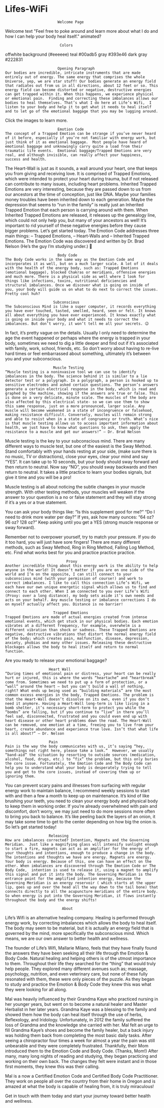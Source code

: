 # Lifes-WiFi

                            Welcome Page
  Welcome text "Feel free to poke around and learn more about what I do and how I can help your body heal itself."
              animated?
  
                             Colors
  offwhite background (#eeeeee)
  teal #00adb5
  gray #393e46
  dark gray #222831

                            Opening Paragraph
    Our bodies are incredible, intricate instruments that are made entirely out of energy. The same energy that comprises the whole Universe, yep, we are star stuff! Our bodies generate an energy field that radiates out from us in all directions, about 12 feet or so. This energy field can become distorted or negative, destructive energies can get trapped within it. When this happens, we experience physical or emotional pain.  Finding and correcting these imbalances allows our bodies to heal themselves. That’s what I do here at Life’s Wifi,  I listen to your body and help it to get what it needs to heal itself and to let go of the emotional baggage that you may be lugging around.
Click the images to learn more.

                            Emotion Code
    The concept of a Trapped Emotion can be strange if you’ve never heard of it before, especially if you’re not familiar with energy work, but just think of it as emotional baggage.  Most people have heard of emotional baggage and unknowingly carry quite a load from their traumatic life events.  Emotional baggage/Trapped Emotions are very real, and although invisible, can really affect your happiness, success and health.
The Heart-Wall is just as it sounds, a wall around your heart, one that keeps you from giving and receiving love.  It is comprised of Trapped Emotions, which were intended to protect your heart during trauma, but if not released can contribute to many issues, including heart problems.
Inherited Trapped Emotions are very interesting, because they are passed down to us from our ancestors at the time of conception, just like DNA. Maybe your families money troubles have been inherited down to each generation. Maybe the depression that seems to “run in the family” is really just an Inherited Trapped Emotion that each person is carrying around with them. When Inherited Trapped Emotions are released, it releases up the genealogy line, which could not only help you, but many of your ancestors as well!
It’s important to rid yourself of these negative energies before they cause bigger problems. Let’s get started today.
The Emotion Code addresses three main things:
– Trapped Emotions,
– Heart-Walls and
– Inherited Trapped Emotions.
The Emotion Code was discovered and written by Dr. Brad Nelson (He’s the guy I’m studying under.) 🙂

                            Body Code
    The Body Code works in the same way as the Emotion Code and incorporates it as well, but on a much larger scale. A lot of it deals with the health of the energy body, such as: Trapped Emotions (emotional baggage), blocked Chakras or meridians, offensive energies and much more. There is a physical side as well where I look for things like infections, toxins, nutritional deficiencies and structural imbalances. Once we discover what is going on inside of you, your body will guide us on what to do next to correct the issues. Pretty cool huh?

                          Subconscious
    The Subconscious Mind is like a super computer, it records everything you have ever touched, tasted, smelled, heard, seen or felt. It knows all about everything you have ever experienced. It knows exactly what is going on inside your body and what it needs to correct the imbalances. But don’t worry, it won’t tell me all your secrets. 😉
In fact, it’s pretty vague on the details. Usually I only need to determine the age the event happened or perhaps where the energy is trapped in your body, sometimes we need to dig a little deeper and find out if it’s associated with family, work, school, friends, etc. So don’t worry about having to re-live hard times or feel embarrassed about something, ultimately it’s between you and your subconscious.

                          Muscle Testing
    “Muscle testing is a noninvasive tool we can use to identify imbalances in the body. The science behind it is similar to a lie detector test or a polygraph. In a polygraph, a person is hooked up to sensitive electrodes and asked certain questions. The person’s answers generate a certain electrical response in the body, which is read and graphed by the machine, showing if the answers are true or false. This is done on a very delicate, minute scale. The muscles of the body are also affected by this electrical state- so we can use them to show this same response, just on a more pronounced, larger scale. Any muscle will become weakened in a state of incongruence or falsehood, making resistance difficult. Conversely, muscles will remain strong and able to resist when in a state of congruency or truth. What’s nice is that muscle testing allows us to access important information about health, we just have to know what questions to ask, then apply the resistance to a muscle and get our answers!” – Dr. Brad Nelson

Muscle testing is the key to your subconscious mind. There are many different ways to muscle test, but one of the easiest is the Sway Method. Stand comfortably with your hands resting at your side, (make sure there is no music, TV or distractions), close your eyes, clear your mind and say “YES”. It can take up to 10 seconds, but your body should sway forward and then return to neutral. Now say “NO”, you should sway backwards and then return to neutral. It takes a little practice to learn your bodies signals, but give it time and you will be a pro!

Muscle testing is all about noticing the subtle changes in your muscle strength. With other testing methods, your muscles will weaken if the answer to your question is a no or false statement and they will stay strong if it’s a yes or a true statement.

You can ask your body things like:
“Is this supplement good for me?”
“Do I need to drink more water per day?”
If yes, ask how many ounces: “64 oz? 96 oz? 128 oz?”
Keep asking until you get a YES (strong muscle response or sway forward).

Remember not to overpower yourself, try to match your pressure. If you do it too hard, you will just have sore fingers!  There are many different methods, such as Sway Method, Ring in Ring Method, Falling Log Method, etc. Find what works best for you and practice practice practice.

                                Proxy
    Another incredible thing about this energy work is the ability to help anyone in the world! It doesn’t matter if you are on one side of the world and I’m on the opposite, I can still connect to your subconscious mind (with your permission of course!) and work to correct imbalances. I like to call this connection Life’s Wifi, we each have our own unique energetic signal which allows us to find and connect to each other. When I am connected to you over Life’s Wifi (Proxy: over a long distance), my body sets aside it’s own needs and acts on your behalf. Any muscle testing or imbalance corrections I do on myself actually affect you. Distance is no barrier!

                          Trapped Emotions
    Trapped Emotions are made of actual energies created from intense emotional events, which get stuck in our physical bodies. Each emotion vibrates at a different frequency, for example, overwhelm is a different vibration than shock or sadness. These Trapped Emotions are negative, destructive vibrations that distort the normal energy field of the body; which creates pain, malfunction, disease, depression, anxiety, phobias and many other issues. Releasing these destructive blockages allows the body to heal itself and return to normal function.
Are you ready to release your emotional baggage?

                        Heart Wall
    “During times of emotional pain or distress, your heart can be really hurt or injured, this is where the words “heartache” and “heartbreak” come from. Sometimes we need to put up a form of protection, or a “wall” around the heart – but you can’t build a wall of nothing, right? What ends up being used as “building materials” are the most common excess energies in the body, Trapped Emotions. The problem is that the Heart-Wall doesn’t dissolve on its own, even if you don’t need it anymore. Having a Heart-Wall long-term is like living in a bomb shelter, it’s necessary short-term to protect you while the “bombs” are falling, but if you continue to “live” in there you’ll feel sad, disconnected, frustrated and you could even end up with heart disease or other heart problems down the road. The Heart-Wall can be removed, one emotion at a time, freeing you to live from your heart, create abundance and experience true love. Isn’t that what life is all about?” – Dr. Nelson

                        Pain
    Pain is the way the body communicates with us, it’s saying “hey, somethings not right here, please take a look.”  However, we usually “band-aid” the situation by resorting to outside sources (medication, alcohol, food, drugs, etc.) to “fix” the problem, but this only buries the core issue. Fortunately, the Emotion Code and The Body Code can help you to understand what your body is desperately trying to tell you and get to the core issues, instead of covering them up or ignoring them.
You can prevent scary pains and illnesses from surfacing with regular energy work to maintain balance, I recommend weekly sessions to start with and then a few a month to keep up on maintenance. It’s kind of like brushing your teeth, you need to clean your energy body and physical body to keep them in working order.
If you’re already overwhelmed with pain and discomfort, don’t worry, we may just need to do more sessions more often to bring you back to balance.  It’s like peeling back the layers of an onion, it may take some time to get to the center depending on how big the onion is. So let’s get started today!

                        Releasing
    How are imbalances corrected? Intention, Magnets and the Governing Meridian.  Just like a magnifying glass will intensify sunlight enough to start a fire, magnets can act as an amplifier for the energy of your thoughts and intentions, enough to produce a change in the body. The intentions and thoughts we have are energy. Magnets are energy. Your body is energy. Because of this, one can have an effect on the other. When imbalances are discovered through The Emotion Code or The Body Code,  intention is used to release it, using a magnet to amplify this signal and put it into the body. The Governing Meridian is the entrance point for the amplified intention energy, because the Governing Meridian is an energy reservoir ( which starts at the upper lip, goes up and over the head all the way down to the tail bone) that connects directly to all the acupuncture meridians of the entire body. So when energy is put into the Governing Meridian, it flows instantly throughout the body and the energy shifts!

                              About
Life’s Wifi is an alternative healing company. Healing is performed through energy work, by correcting imbalances which allows the body to heal itself. The body may seem to be material, but it is actually an energy field that is governed by the mind, more specifically the subconscious mind. Which means, we are our own answer to better health and wellness.

The founder of Life’s Wifi, Mallarie Milano, feels that they have finally found the answers they have been seeking all their life through the Emotion & Body Code. Natural healing and helping others is of the utmost importance to them. Throughout their life they searched for the “thing” that would truly help people. They explored many different avenues such as; massage, psychology, nutrition, and even veterinary care, but none of these fully resonated with them, these were only pieces of the puzzle. As they began to study and practice the Emotion & Body Code they knew this was what they were looking for all along.

Mal was heavily influenced by their Grandma Kaye who practiced nursing in her younger years, but went on to become a natural healer and Master Herbalist in her later years.  Grandma Kaye was a blessing to the family and showed them how the body can heal itself through the use of herbs, Reflexology, and Iridology.  Unfortunately, in 2012 the family suffered the loss of Grandma and the knowledge she carried with her.  Mal felt an urge to fill Grandma Kaye’s shoes and become the family healer, but a back injury was holding them back from completing the most basic daily tasks.  After seeing a chiropractor four times a week for almost a year the pain was still unbearable and they were completely frustrated.  Thankfully, their Mom introduced them to the Emotion Code and Body Code.  (Thanks, Mom!)  After many, many  long nights of reading and studying, they began practicing and working on their own back.  The changes they felt were instant and in those first moments, they knew this was their calling.

Mal is a now a Certified Emotion Code and Certified Body Code Practitioner. They work on people all over the country from their home in Oregon and is amazed at what the body is capable of healing from, it is truly miraculous!

Get in touch with them today and start your journey toward better health and wellness.
